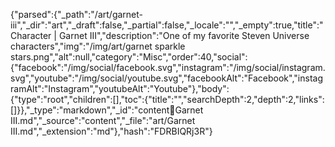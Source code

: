 {"parsed":{"_path":"/art/garnet-iii","_dir":"art","_draft":false,"_partial":false,"_locale":"","_empty":true,"title":"Character | Garnet III","description":"One of my favorite Steven Universe characters","img":"/img/art/garnet sparkle stars.png","alt":null,"category":"Misc","order":40,"social":{"facebook":"/img/social/facebook.svg","instagram":"/img/social/instagram.svg","youtube":"/img/social/youtube.svg","facebookAlt":"Facebook","instagramAlt":"Instagram","youtubeAlt":"Youtube"},"body":{"type":"root","children":[],"toc":{"title":"","searchDepth":2,"depth":2,"links":[]}},"_type":"markdown","_id":"content:art:Garnet III.md","_source":"content","_file":"art/Garnet III.md","_extension":"md"},"hash":"FDRBIQRj3R"}